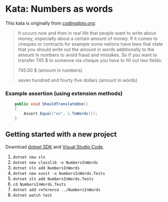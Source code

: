 # Kata: Numbers as words

This kata is originally from [codingdojo.org](https://codingdojo.org/kata/NumbersInWords/):

>
> It occurs now and then in real life that people want to write about money,
> especially about a certain amount of money. If it comes to cheques or
> contracts for example some nations have laws that state that you should write
> out the amount in words additionally to the amount in numbers to avoid fraud
> and mistakes. So if you want to transfer 745 $ to someone via cheque you have
> to fill out two fields:
>
> 745.00 $ (amount in numbers)
>
> seven hundred and fourty five dollars (amount in words)
>

### Example assertion (using extension methods)

```csharp
    public void ShouldTranslateOne()
    {
        Assert.Equal("en", 1.ToWords());
    }
```

## Getting started with a new project

Download [dotnet SDK](https://dotnet.microsoft.com/en-us/download) and [Visual Studio Code](https://code.visualstudio.com/).

1. `dotnet new sln`
2. `dotnet new classlib -o NumbersInWords`
3. `dotnet sln add NumbersInWords`
4. `dotnet new xunit -o NumbersInWords.Tests`
5. `dotnet sln add NumbersInWords.Tests`
6. `cd NumbersInWords.Tests`
7. `dotnet add reference ../NumbersInWords`
8. `dotnet watch test`


